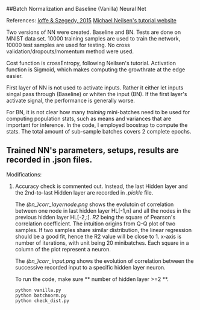 ##Batch Normalization and Baseline (Vanilla) Neural Net

References:
[Ioffe & Szegedy, 2015](http://arxiv.org/abs/1502.03167)
[Michael Neilsen's tutorial website](http://neuralnetworksanddeeplearning.com/)

Two versions of NN were created. Baseline and BN.
Tests are done on MNIST data set. 10000 training samples are used to train the network,
10000 test samples are used for testing. No cross validation/dropouts/momentum method
were used.

Cost function is crossEntropy, following Neilsen's tutorial.
Activation function is Sigmoid, which makes computing the growthrate at the edge easier.

First layer of NN is not used to activate inputs. Rather it either let inputs singal pass
through (Baseline) or whiten the input (BN). If the first layer's activate signal, the
performance is generally worse.

For BN, it is not clear how many *training* mini-batches need to be used for computing
population stats, such as means and variances that are important for inference. In the code,
I employed boostrap to compute the stats. The total amount of sub-sample batches covers 2
complete epochs.

Trained NN's parameters, setups, results are recorded in .json files.
---------------------------------------------------------------------
Modifications:
1) Accuracy check is commented out. Instead, the last Hidden layer and the 2nd-to-last Hidden layer
   are recorded in *.pickle* file.

   The *(bn_)corr_layernode.png* shows the evolutoin of correlation between one node in last hidden
   layer HL[-1,n] and all the nodes in the previous hidden layer HL[-2,:]. *R2* being the square of
   Pearson's correlation coefficient. The intuition origins from Q-Q plot of two samples. If two
   samples share similar distribution, the linear regression should be a good fit, hence the R2 value	will be close to 1. x-axis is number of iterations, with unit being 20 minibatches.
   Each square in a column of the plot represent a neuron.

   The *(bn_)corr_input.png* shows the evolution of correlation between the successive recorded input
   to a specific hidden layer neuron.

   To run the code, make sure ** number of hidden layer >=2 **.
   ```
   python vanilla.py
   python batchnorm.py
   python check_dist.py
   ```